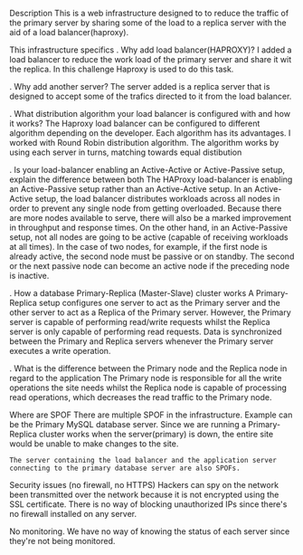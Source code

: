 Description
This is a web infrastructure designed to to reduce the traffic of the primary server by sharing some of the load to a replica server with the aid of a load balancer(haproxy).


This infrastructure specifics
. Why add load balancer(HAPROXY)?
   I added a load balancer to reduce the work load of the primary server and share it wit the replica. In this challenge Haproxy is used to do this task.

. Why add another server?
    The server added is a replica server that is designed to accept some of the trafics directed to it from the load balancer.


. What distribution algorithm your load balancer is configured with and how it works?
    The Haproxy load balancer can be configured to different algorithm depending on the developer. Each algorithm has its advantages. I worked with Round Robin distribution algorithm. The algorithm works by using each server in turns, matching towards equal distibution


. Is your load-balancer enabling an Active-Active or Active-Passive setup, explain the difference between both
    The HAProxy load-balancer is enabling an Active-Passive setup rather than an Active-Active setup. In an Active-Active setup, the load balancer distributes workloads across all nodes in order to prevent any single node from getting overloaded. Because there are more nodes available to serve, there will also be a marked improvement in throughput and response times. On the other hand, in an Active-Passive setup, not all nodes are going to be active (capable of receiving workloads at all times). In the case of two nodes, for example, if the first node is already active, the second node must be passive or on standby. The second or the next passive node can become an active node if the preceding node is inactive.


. How a database Primary-Replica (Master-Slave) cluster works
    A Primary-Replica setup configures one server to act as the Primary server and the other server to act as a Replica of the Primary server. However, the Primary server is capable of performing read/write requests whilst the Replica server is only capable of performing read requests. Data is synchronized between the Primary and Replica servers whenever the Primary server executes a write operation.

. What is the difference between the Primary node and the Replica node in regard to the application
    The Primary node is responsible for all the write operations the site needs whilst the Replica node is capable of processing read operations, which decreases the read traffic to the Primary node.


Where are SPOF
    There are multiple SPOF in the infrastructure. Example can be the Primary MySQL database server. Since we are running a Primary-Replica cluster works when the server(primary) is down, the entire site would be unable to make changes to the site.

    The server containing the load balancer and the application server connecting to the primary database server are also SPOFs.

Security issues (no firewall, no HTTPS)
    Hackers can spy on the network been transmitted over the network because it is not encrypted using the SSL certificate. There is no way of blocking unauthorized IPs since there's no firewall installed on any server.


No monitoring.
We have no way of knowing the status of each server since they're not being monitored.
